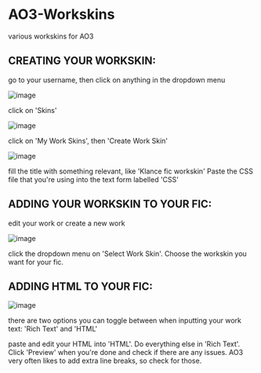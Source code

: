 # AO3-Workskins
various workskins for AO3

## CREATING YOUR WORKSKIN:

go to your username, then click on anything in the dropdown menu

![image](https://github.com/ultraviollett/AO3-Workskins/assets/86886983/4c9246a3-4b88-4987-9498-283b5a468579)

click on 'Skins'

![image](https://github.com/ultraviollett/AO3-Workskins/assets/86886983/36e28539-30ea-4659-a8d5-143395f2f773)

click on 'My Work Skins', then 'Create Work Skin'

![image](https://github.com/ultraviollett/AO3-Workskins/assets/86886983/086c1f37-e8b1-482e-aba8-eb49c1aed147)

fill the title with something relevant, like 'Klance fic workskin' 
Paste the CSS file that you're using into the text form labelled 'CSS'

## ADDING YOUR WORKSKIN TO YOUR FIC:

edit your work or create a new work

![image](https://github.com/ultraviollett/AO3-Workskins/assets/86886983/80cd848d-78ad-4a14-b130-9ffbf2ebdb88)

click the dropdown menu on 'Select Work Skin'. Choose the workskin you want for your fic.

## ADDING HTML TO YOUR FIC:

![image](https://github.com/ultraviollett/AO3-Workskins/assets/86886983/ba900896-ef51-4beb-b4ba-95847d7c719a)

there are two options you can toggle between when inputting your work text: 'Rich Text' and 'HTML'

paste and edit your HTML into 'HTML'. Do everything else in 'Rich Text'. Click 'Preview' when you're done and check if there are any issues. AO3 very often likes to add extra line breaks, so check for those.
